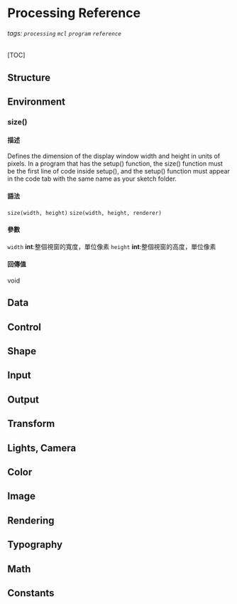 # Processing Reference
###### tags: `processing` `mcl` `program` `reference`
[TOC]

## Structure

## Environment

### size()
#### 描述
Defines the dimension of the display window width and height in units of pixels. In a program that has the setup() function, the size() function must be the first line of code inside setup(), and the setup() function must appear in the code tab with the same name as your sketch folder.
#### 語法
`size(width, height)`
`size(width, height, renderer)`
#### 參數
`width`     **int**:整個視窗的寬度，單位像素
`height`    **int**:整個視窗的高度，單位像素
#### 回傳值
void


## Data
## Control
## Shape
## Input
## Output
## Transform
## Lights, Camera
## Color
## Image
## Rendering
## Typography
## Math
## Constants